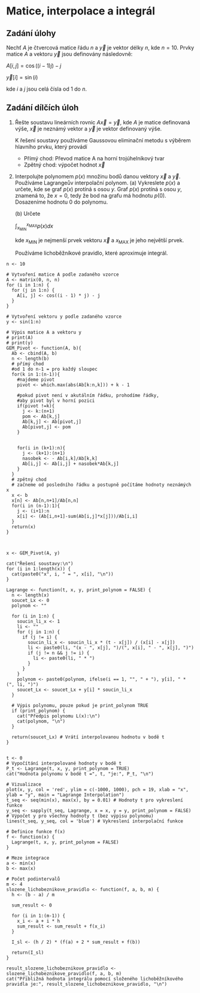 # Matice, interpolace a integrál

## Zadání úlohy

Nechť $A$ je čtvercová matice řádu $n$ a $\vec{y}$ je vektor délky $n$, kde $n = 10$. Prvky matice $A$ a vektoru $\vec{y}$ jsou definovány následovně:

$A[i, j] = \cos((i - 1) j) - j$

$\vec{y}[i] = \sin(i)$

kde $i$ a $j$ jsou celá čísla od $1$ do $n$.

  
## Zadání dílčích úloh

1. Řešte soustavu lineárních rovnic $A \vec{x} = \vec{y}$, kde $A$ je matice definovaná výše, $\vec{x}$ je neznámý vektor a $\vec{y}$ je vektor definovaný výše.

   K řešení soustavy používáme Gaussovou eliminační metodu s výběrem hlavního prvku, který provádí

   - Přímý chod: Převod matice A na horní trojúhelníkový tvar
   - Zpětný chod: výpočet hodnot $\vec{x}$
3. Interpolujte polynomem $p(x)$ množinu bodů danou vektory $\vec{x}$ a $\vec{y}$.
    Používáme Lagrangeův interpolační polynom.
    (a) Vykreslete $p(x)$ a určete, kde se graf $p(x)$ protíná s osou $y$.
       Graf $p(x)$ protíná s osou  $y$, znamená to, že $x=0$, tedy že bod na grafu má hodnotu $p(0)$. Dosazeníme hodnotu $0$ do polynomu.

    (b) Určete

    $\int_{x_{\text{MIN}}}^{x_{\text{MAX}}} p(x) dx$

    kde $x_{\text{MIN}}$ je nejmenší prvek vektoru $\vec{x}$ a $x_{\text{MAX}}$ je jeho největší prvek.

   Používáme lichoběžníkové pravidlo, které aproximuje integrál.

     

```
n <- 10

# Vytvoření matice A podle zadaného vzorce
A <- matrix(0, n, n)
for (i in 1:n) {
  for (j in 1:n) {
    A[i, j] <- cos((i - 1) * j) - j
  }
}

# Vytvoření vektoru y podle zadaného vzorce
y <- sin(1:n)

# Výpis matice A a vektoru y
# print(A)
# print(y)
GEM_Pivot <- function(A, b){
  Ab <- cbind(A, b)
  n <- length(b)
  # přímý chod
  #od 1 do n-1 = pro každý sloupec
  for(k in 1:(n-1)){
    #najdeme pivot
    pivot <- which.max(abs(Ab[k:n,k])) + k - 1
    
    #pokud pivot není v akutálním řádku, prohodíme řádky, 
    #aby pivot byl v horní pozici
    if(pivot !=k){
      j <- k:(n+1)
      pom <- Ab[k,j]
      Ab[k,j] <- Ab[pivot,j]
      Ab[pivot,j] <- pom
    }
    
    
    for(i in (k+1):n){
      j <- (k+1):(n+1)
      nasobek <- - Ab[i,k]/Ab[k,k]
      Ab[i,j] <- Ab[i,j] + nasobek*Ab[k,j]
    }
  }
  # zpětný chod
  # začneme od posledního řádku a postupně počítáme hodnoty neznámých x
  x <- b
  x[n] <- Ab[n,n+1]/Ab[n,n]
  for(i in (n-1):1){
    j <- (i+1):n
    x[i] <- (Ab[i,n+1]-sum(Ab[i,j]*x[j]))/Ab[i,i]
  } 
  return(x)
}



x <- GEM_Pivot(A, y)

cat("Řešení soustavy:\n")
for (i in 1:length(x)) {
  cat(paste0("x", i, " = ", x[i], "\n"))
}

Lagrange <- function(t, x, y, print_polynom = FALSE) {
  n <- length(x)
  soucet_Lx <- 0
  polynom <- ""
  
  for (i in 1:n) {
    soucin_li_x <- 1
    li <- ""
    for (j in 1:n) {
      if (j != i) {
        soucin_li_x <- soucin_li_x * (t - x[j]) / (x[i] - x[j])
        li <- paste0(li, "(x - ", x[j], ")/(", x[i], " - ", x[j], ")")
        if (j != n && j != i) {
          li <- paste0(li, " * ")
        }
      }
    }
    polynom <- paste0(polynom, ifelse(i == 1, "", " + "), y[i], " * (", li, ")")
    soucet_Lx <- soucet_Lx + y[i] * soucin_li_x
  }
  
  # Výpis polynomu, pouze pokud je print_polynom TRUE
  if (print_polynom) {
    cat("Předpis polynomu L(x):\n")
    cat(polynom, "\n")
  }
  
  return(soucet_Lx) # Vrátí interpolovanou hodnotu v bodě t
}


t <- 0
# Vypočítání interpolované hodnoty v bodě t
P_t <- Lagrange(t, x, y, print_polynom = TRUE)
cat("Hodnota polynomu v bodě t =", t, "je:", P_t, "\n")

# Vizualizace
plot(x, y, col = 'red', ylim = c(-1000, 1000), pch = 19, xlab = "x", ylab = "y", main = "Lagrange Interpolation")
t_seq <- seq(min(x), max(x), by = 0.01) # Hodnoty t pro vykreslení funkce
y_seq <- sapply(t_seq, Lagrange, x = x, y = y, print_polynom = FALSE) # Výpočet y pro všechny hodnoty t (bez výpisu polynomu)
lines(t_seq, y_seq, col = 'blue') # Vykreslení interpolační funkce

# Definice funkce f(x)
f <- function(x) {
  Lagrange(t, x, y, print_polynom = FALSE)
}

# Meze integrace
a <- min(x)
b <- max(x)

# Počet podintervalů
m <- 4
slozene_lichobeznikove_pravidlo <- function(f, a, b, m) {
  h <- (b - a) / m
  
  sum_result <- 0
  
  for (i in 1:(m-1)) {
    x_i <- a + i * h
    sum_result <- sum_result + f(x_i)
  }
  
  I_sl <- (h / 2) * (f(a) + 2 * sum_result + f(b))
  
  return(I_sl)
}

result_slozene_lichobeznikove_pravidlo <- slozene_lichobeznikove_pravidlo(f, a, b, m)
cat("Přibližná hodnota integrálu pomocí složeného lichoběžníkového pravidla je:", result_slozene_lichobeznikove_pravidlo, "\n")
```
